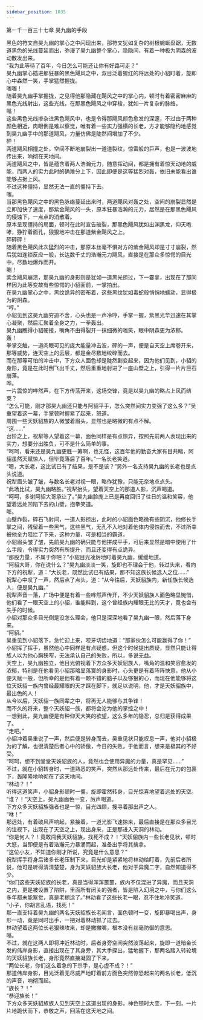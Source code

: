 ```yaml
---
sidebar_position: 1035
---
```

 第一千一百三十七章 昊九幽的手段


黑色的符文自昊九幽的掌心之中闪现出来，那符文犹如复杂的树根蜿蜒盘踞，无数道黑色的光线蔓延而出，弥漫了昊九幽整个掌心，隐隐间，有着一种极为阴森的波动散发出来。  
“我为此等待了百年，今日怎么可能还让你有好路可走？”  
昊九幽掌心插进那狂暴的黑色飓风之中，双目泛着猩红的将远处的小貂盯着，旋即心中森然一笑，手掌猛然握拢。  
嗤嗤！  
随着昊九幽手掌握拢，之见得他那隐藏在飓风之中的掌心内，顿时有着密密麻麻的黑色光线射出，这些光线，在那黑色飓风之中穿梭，犹如一片复杂的脉络。  
嗡！  
这些黑色光线掺杂进黑色飓风中，也是令得那飓风颜色愈发的深邃，不过由于两种颜色相近，肉眼倒是难以察觉，唯有着一些实力强横的长老，方才能够隐约地感觉到昊九幽手中的那道飓风，力量仿佛是陡然间增加了不少。  
砰！  
两道飓风相撞之处，空间不断地崩裂出一道道裂纹，惊雷般的巨声，也是一波波地传出来，响彻在天地间。  
两道飓风之中，皆是蕴含着两人浩瀚元力，随意挥动间，都是拥有着惊天动地的威能，而两人的实力此时的确难分上下，因此即便是这等猛烈对轰，依旧未能看出谁能够占据上风。  
不过这种僵持，显然无法一直的僵持下去。  
嗤。  
当那黑色飓风之中的黑色脉络蔓延出来时，两道飓风对轰之处，空间的崩裂显然是立即加快了速度，那紫金飓风的一头，原本狂暴浩瀚的元力，居然是在那黑色飓风的侵蚀下，一点点的消散着。  
原本呈现僵持的局面，顿时在此时宣告破裂，那黑色飓风犹如出渊黑龙，仰天咆哮，狰狞着面孔，狠狠地冲击在那道紫金飓风之上。  
砰砰砰！  
随着黑色飓风此次猛烈的冲击，那原本丝毫不惧对方的紫金飓风却是寸寸崩裂，然后犹如连锁反应一般，长达数千丈的浩瀚元力飓风，直接是在那众多惊愕的目光中，尽数地爆炸而开。  
唰！  
紫金飓风崩溃，那昊九幽的身影则是犹如一道黑光掠过，下一霎拿，出现在了那同样因为此等变故有些惊愕的小貂面前，一掌拍出。  
在昊九幽掌心之中，黑纹诡异的密布着，这些黑纹犹如毒蛇般悄悄地蠕动，显得极为的阴森。  
“哼。”  
小貂见到这昊九幽穷追不舍，心头也是一声冷哼，手掌一握，紫黑光华迅速在其掌心凝聚，然后汇聚着全身之力，一拳轰出。  
昊九幽瞧得小貂硬接，嘴角不由得裂开一抹细微的嗤笑，眼中阴森更为浓郁。  
轰！  
拳掌交触，一道肉眼可见的庞大能量冲击波，砰的一声，便是自天空上席卷开来，那等威势，连天空上的云层，都是金尽数地绞碎而去。  
而在那等可怕的冲击中，下方众人面色却是陡然剧变起来，因为他们见到，小貂的身形，竟是在此时倒飞出千丈，然后重重地射进了一座山壁之上，引得一片片巨石崩落。  
哗。  
一片震惊的哗然声，在下方传荡开来，这场交锋，竟是以昊九幽的略占上风而结束？  
“怎么可能，刚才那昊九幽还只能与阿貂平手，怎么突然间实力变强了这么多？”吴重望着这一幕，手掌顿时握紧了起来，怒道。  
周围一些天妖貂族的人微皱着眉头，显然也是略微的有点不解。  
“这……”  
台阶之上，祝犁等人望着这一幕，面色同样是有点惊异，按照先前两人表现出来的实力，想要分出胜负，可不是什么简单的事。  
“呵呵，看来还是昊九幽更胜一筹啊，也无怪，这百年他的勤奋大家有目共睹，阿貂虽然天赋惊人，但毕竟落后了百年。”一名长老笑道。  
“嗯，大长老，这比试已有了结果，是不是该？”另外一名支持昊九幽的长老也是点头说道。  
祝犁眉头皱了皱，与数名长老对视一眼，略作犹豫，只能无奈地点点头。  
“此场比试，昊九幽略胜。”祝犁抬头，望着天空上的那道人影，沉声喝道。  
“呵呵，多谢阿貂大哥承让了。”昊九幽脸庞上已是再度回归了往日的温和笑容，他望着远处凹陷下去的山壁，抱拳笑道。  
嘭。  
山壁炸裂，碎石飞射间，一道人影掠出，此时的小貂面色略微有些阴沉，他修长手掌之间，残留着一些黑气，这些黑气，无孔不入地对着他体内侵蚀而去，不过所幸被他全力阻拦了下来，这种力量，可是相当的霸道。  
小貂眉头皱了皱，先前昊九幽的确只能与他拼成平手，可后来显然是暗中使用了什么手段，令得实力突然有所提升，而且还变得有点诡异。  
“那股力量，不属于你吧？”小貂目光凌厉地盯着昊九幽，缓缓地道。  
“阿貂大哥，你在说什么？”昊九幽淡淡一笑，旋即也不理会于他，转过头来，看向下方的祝犁，道：“大长老，既然比试已有结果，那不知这族长候选人之位……”  
祝犁心中叹了一声，然后点了点头，道：“从今往后，天妖貂族内，新任族长候选人，便是昊九幽。”  
祝犁声音一落，广场中便是有着一些哗然声传开，不少天妖貂族人面色略显惋惜，他们看了一眼天空上的小貂，谁能料到，这个曾经族内耀眼无比的天才，竟也会有失手的时候。  
小貂对那众多目光倒是没怎么理会，他只是深深地看了昊九幽一眼，然后落下身来。  
“阿貂。”  
吴重见到小貂落下，急忙迎上来，咬牙切齿地道：“那家伙怎么可能赢得了你！”  
小貂挥了挥手，虽然他心中同样是有点疑惑，但这个时候提出质疑，显然只能让得族人以为他心胸狭窄，无法承认自己的失败，所以，多说无益。  
天空上，昊九幽独立，他目光俯视着下方众多天妖貂族人，嘴角的温和笑容愈发的浓郁，特别是在他看见小貂那略显落寞的身影时，心头更是有着阵阵快意，他从小便天赋一般，但所幸的是他有着一颗不错的脑子以及够狠的心，而现在他能够将这位天妖貂一族内曾经最耀眼的天才踩在脚下，就足以说明，他，才是天妖貂族中，最出色的人！  
从今以后，天妖貂一族同辈之中，将再无人能够与其争锋！  
而不久的将来，整个天妖貂一族，都将会沦为他的掌控之中！  
一想到此，昊九幽便是有种仰天大笑的欲望，这么多年的隐忍，总归是获得成果了。  
“走吧。”  
小貂冲着吴重说了一声，然后便是转身而去，吴重见状只能叹息一声，他对小貂极为的了解，也很清楚后者心中的骄傲，今日的失败，于他而言，想来是极其的不好受。  
“呵呵，想不到堂堂天妖貂族的人，竟然也会使用异魔的力量，真是罕见……”  
不过，就在小貂转身时，一道熟悉的笑声，突然从那远处传来，最后在元力的包裹下，轰隆隆地响彻在了这天地间。  
“林动？！”  
听得这道笑声，小貂身影顿时一僵，旋即霍然转身，目光惊喜地望着远处的天空。  
“谁？！”天空上，昊九幽面色一变，厉声喝道。  
下方众多天妖貂族强者也是一惊，目光四顾，搜寻着那出声之人。  
“咻！”  
那远处，有着破风声响起，紧接着，一道光影飞速掠来，最后直接是在那众多目光的注视下，出现在了天空之上，现出身来，正是那进入天洞的林动。  
“你是何人？！竟敢闯我天妖貂族，找死不成？！”天妖貂族内一些长老见状，顿时大怒，当即便是有着浩瀚元力暴涌而起，准备出手将其擒拿。  
“这位小友，不知道你刚才所说，究竟是什么意思？”  
祝犁挥手将身后诸多长老压制下来，目光却是紧紧地将林动给盯着，先前后者所说，他可是听得清清楚楚，身为天妖貂族大长老，他对于异魔二字，自然知道得不少。  
“你们这些天妖貂族的长老，真是当得浑浑噩噩，族内不仅混进了异魔，而且天洞之内，更是被设置了陷阱，里面所有闭关的强者，皆是陷入幻境之中，亏你们这么多年都未能察觉，真是老糊涂了。”林动看了这些长老一眼，忍不住地冷笑道。  
“小子，你胡言乱语，找死！”  
那一直支持着昊九幽的两名天妖貂族长老闻言，面色顿时一变，旋即暴喝出声，身形一动，竟是同时出手，一把对着林动抓了过去。  
林动望着这两位长老狠辣攻来，却是撇撇嘴，根本没有丝毫防御的意思。  
嗡。  
不过，就在这两人即将冲近林动时，后者身旁空间突然波荡起来，旋即一道暗金长发的伟岸身影，直接出现在了其身旁，其大手探出，猛地握下，那两名踏入转轮境的天妖貂族长老，身形竟然直接凝固了下来。  
“两位长老，你们这么着急的下杀手，是心虚不成？！”  
那道伟岸身影，目光泛着无尽威严地盯着前方面色突然惊恐起来的两名长老，低沉的声音，响彻而起。  
“族长？！”  
“恭迎族长！”  
下方众多天妖貂族族人见到天空上这道出现的身影，神色顿时大变，下一刻，一片片地跪伏而下，恭敬之声，回荡在这天地之间。  
  
  
